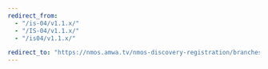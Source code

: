 ```yaml
---
redirect_from:
  - "/is-04/v1.1.x/"
  - "/IS-04/v1.1.x/"
  - "/is04/v1.1.x/"

redirect_to: "https://nmos.amwa.tv/nmos-discovery-registration/branches/v1.1.x"
---
```

